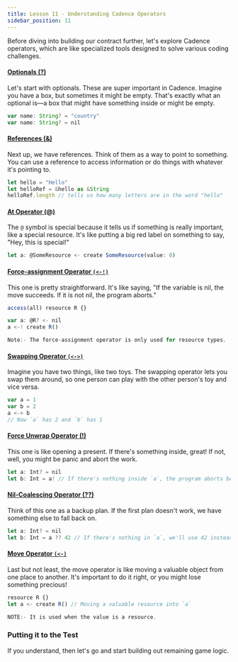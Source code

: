 ```yaml
---
title: Lesson 11 - Understanding Cadence Operators
sidebar_position: 11
---
```


Before diving into building our contract further, let's explore Cadence operators, which are like specialized tools designed to solve various coding challenges.

#### [Optionals (?)](https://cadence-lang.org/docs/1.0/language/glossary#optional)

Let's start with optionals. These are super important in Cadence. Imagine you have a box, but sometimes it might be empty. That's exactly what an optional is—a box that might have something inside or might be empty.

```jsx
var name: String? = "country"
var name: String? = nil
```

#### [References (&)](https://cadence-lang.org/docs/1.0/language/references)

Next up, we have references. Think of them as a way to point to something. You can use a reference to access information or do things with whatever it's pointing to.

```jsx
let hello = "Hello"
let helloRef = &hello as &String
helloRef.length // tells us how many letters are in the word "hello"
```

#### [At Operator (@)](https://cadence-lang.org/docs/1.0/language/glossary#-at)

The `@` symbol is special because it tells us if something is really important, like a special resource. It's like putting a big red label on something to say, "Hey, this is special!"

```jsx
let a: @SomeResource <- create SomeResource(value: 0)
```

#### [Force-assignment Operator `(<-!)`](https://cadence-lang.org/docs/1.0/language/operators#force-assignment-operator--)

This one is pretty straightforward. It's like saying, "If the variable is nil, the move succeeds. If it is not nil, the program aborts."

```jsx
access(all) resource R {}

var a: @R? <- nil
a <-! create R()

Note:- The force-assignment operator is only used for resource types.
```

#### [Swapping Operator `(<->)`](https://cadence-lang.org/docs/1.0/language/operators#swapping-operator--)

Imagine you have two things, like two toys. The swapping operator lets you swap them around, so one person can play with the other person's toy and vice versa.

```jsx
var a = 1
var b = 2
a <-> b
// Now `a` has 2 and `b` has 1
```

#### [Force Unwrap Operator (!)](https://cadence-lang.org/docs/1.0/language/operators#force-unwrap-operator-)

This one is like opening a present. If there's something inside, great! If not, well, you might be panic and abort the work.

```jsx
let a: Int? = nil
let b: Int = a! // If there's nothing inside `a`, the program aborts because `a` is nil.
```

#### [Nil-Coalescing Operator (??)](https://cadence-lang.org/docs/1.0/language/glossary#nil-coalescing-operator)

Think of this one as a backup plan. If the first plan doesn't work, we have something else to fall back on.

```jsx
let a: Int? = nil
let b: Int = a ?? 42 // If there's nothing in `a`, we'll use 42 instead
```

#### [Move Operator `(<-)`](https://cadence-lang.org/docs/1.0/language/resources#the-move-operator--)

Last but not least, the move operator is like moving a valuable object from one place to another. It's important to do it right, or you might lose something precious!

```jsx
resource R {}
let a <- create R() // Moving a valuable resource into `a`

NOTE:- It is used when the value is a resource.
```

### Putting it to the Test

If you understand, then let's go and start building out remaining game logic.
